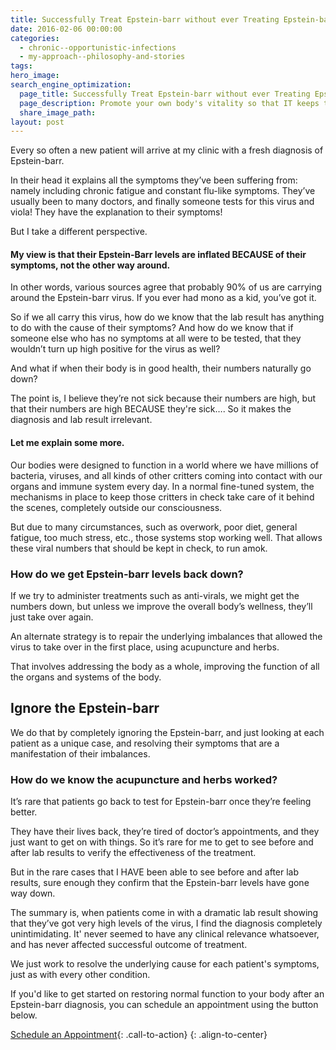 ```yaml
---
title: Successfully Treat Epstein-barr without ever Treating Epstein-barr
date: 2016-02-06 00:00:00
categories:
  - chronic--opportunistic-infections
  - my-approach--philosophy-and-stories
tags:
hero_image:
search_engine_optimization:
  page_title: Successfully Treat Epstein-barr without ever Treating Epstein-barr
  page_description: Promote your own body's vitality so that IT keeps this virus in check.
  share_image_path:
layout: post
---
```


Every so often a new patient will arrive at my clinic with a fresh diagnosis of Epstein-barr.

In their head it explains all the symptoms they’ve been suffering from: namely including chronic fatigue and constant flu-like symptoms. They’ve usually been to many doctors, and finally someone tests for this virus and viola! They have the explanation to their symptoms!

But I take a different perspective.

#### My view is that their Epstein-Barr levels are inflated BECAUSE of their symptoms, not the other way around.

In other words, various sources agree that probably 90% of us are carrying around the Epstein-barr virus. If you ever had mono as a kid, you’ve got it.

So if we all carry this virus, how do we know that the lab result has anything to do with the cause of their symptoms? And how do we know that if someone else who has no symptoms at all were to be tested, that they wouldn’t turn up high positive for the virus as well?

And what if when their body is in good health, their numbers naturally go down?

The point is, I believe they’re not sick because their numbers are high, but that their numbers are high BECAUSE they're sick…. So it makes the diagnosis and lab result irrelevant.

#### Let me explain some more.

Our bodies were designed to function in a world where we have millions of bacteria, viruses, and all kinds of other critters coming into contact with our organs and immune system every day. In a normal fine-tuned system, the mechanisms in place to keep those critters in check take care of it behind the scenes, completely outside our consciousness.

But due to many circumstances, such as overwork, poor diet, general fatigue, too much stress, etc., those systems stop working well. That allows these viral numbers that should be kept in check, to run amok.

### How do we get Epstein-barr levels back down?

If we try to administer treatments such as anti-virals, we might get the numbers down, but unless we improve the overall body’s wellness, they’ll just take over again.

An alternate strategy is to repair the underlying imbalances that allowed the virus to take over in the first place, using acupuncture and herbs.

That involves addressing the body as a whole, improving the function of all the organs and systems of the body.

## Ignore the Epstein-barr

We do that by completely ignoring the Epstein-barr, and just looking at each patient as a unique case, and resolving their symptoms that are a manifestation of their imbalances.

### How do we know the acupuncture and herbs worked?

It’s rare that patients go back to test for Epstein-barr once they’re feeling better.

They have their lives back, they’re tired of doctor’s appointments, and they just want to get on with things. So it’s rare for me to get to see before and after lab results to verify the effectiveness of the treatment.

But in the rare cases that I HAVE been able to see before and after lab results, sure enough they confirm that the Epstein-barr levels have gone way down.

The summary is, when patients come in with a dramatic lab result showing that they’ve got very high levels of the virus, I find the diagnosis completely unintimidating. It' never seemed to have any clinical relevance whatsoever, and has never affected successful outcome of treatment.

We just work to resolve the underlying cause for each patient's symptoms, just as with every other condition.

If you'd like to get started on restoring normal function to your body after an Epstein-barr diagnosis, you can schedule an appointment using the button below.

[Schedule an Appointment](/make-an-appointment/){: .call-to-action}
{: .align-to-center}
